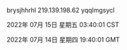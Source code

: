 brysjhhrhl 219.139.198.62 yqqlmgsycl

2022年 07月 15日 星期五 03:40:01 CST

2022年 07月 14日 星期四 19:40:01 GMT
